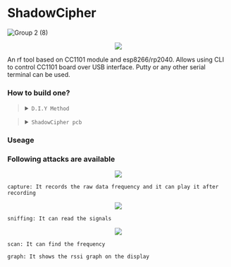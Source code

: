 # ShadowCipher

![Group 2 (8)](https://github.com/user-attachments/assets/3824f866-1a87-45c2-bef3-ccbfc522f87c)


<p align="center">

  <img src="https://github.com/WR117H/ShadowCipher/assets/97615989/fc82034d-eedc-4a04-af8e-9e0fb5be9ce4">

</p>

An rf tool based on CC1101 module and esp8266/rp2040.
Allows using CLI to control CC1101 board over USB interface. Putty or any other serial terminal can be used.


### How to build one?
> <details><summary><code>D.I.Y Method</code></summary><ul>
>   <br>
>   <li>Just connect an CC1101 to RP2040 by the schematic link below</li>
>   <br>
>   <li>https://github.com/WR117H/ShadowCipher/assets/97615989/6da47cfb-2334-4604-b99e-271cfd8e5fa5</li>
>   <br>
>   <li>by using `python setup.py --port [port] --update True` You can just update or install the ShadowCipher firmware on your device </li>

> </ul></details>
> <details><summary><code>ShadowCipher pcb</code></summary><ul>
>   <br>
>   <li>Comming soon ...</li>
> </ul></details>

### Useage


### Following attacks are available


<p align="center">
  <img src="https://github.com/WR117H/ShadowCipher/assets/97615989/fc82034d-eedc-4a04-af8e-9e0fb5be9ce4">
</p>

`capture: It records the raw data frequency and it can play it after recording`


<p align="center">

  <img src="https://github.com/WR117H/ShadowCipher/assets/97615989/fc82034d-eedc-4a04-af8e-9e0fb5be9ce4">

</p>

`sniffing: It can read the signals`


<p align="center">
  <img src="https://github.com/WR117H/ShadowCipher/assets/97615989/cbaa6186-0684-49d7-83c0-ae99c946a0f9">
</p>

`scan: It can find the frequency`


`graph: It shows the rssi graph on the display`


